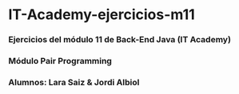 # IT-Academy-ejercicios-m11
### Ejercicios del módulo 11 de Back-End Java (IT Academy)
### Módulo Pair Programming
### Alumnos: Lara Saiz & Jordi Albiol

